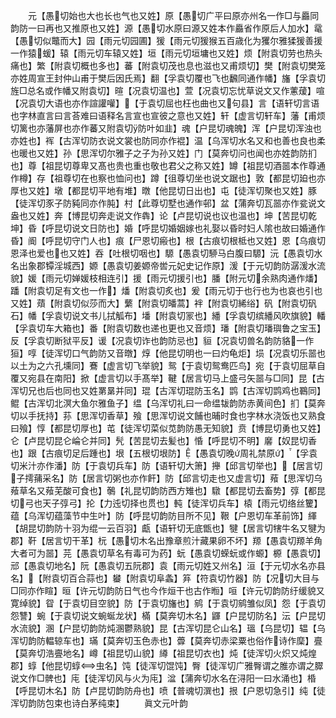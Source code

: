 <!-- { "loadSidebar": true } -->
　　元【愚切始也大也长也气也又姓】原【愚切广平曰原亦州名一作□与厵同韵防一曰再也又推原也又姓】源【愚切水原曰源又姓本作厵省作原后人加水】鼋【愚切似鼈而大】园【雨元切园圃】猨【雨元切猨猴五百歳化为玃尔雅猱猨善援一作猿蝯】辕【雨元切车辕又姓】垣【雨元切垣墉也又姓】烦【附袁切劳也热头痛也】繁【附袁切概也多也】蕃【附袁切茂也息也滋也又甫烦切】樊【附袁切樊笼亦姓周宣王封仲山甫于樊后因氏焉】翻【孚袁切覆也飞也飜同通作幡】旛【孚袁切旌□总名或作幡又附袁切】暄【况袁切温也】萱【况袁切忘忧草说文又作藼蕿】喧【况袁切大语也亦作諠讙嚾】【于袁切屈也枉也曲也又句县】言【语轩切言语也字林直言曰言荅难曰语释名言宣也宣彼之意也又姓】轩【虚言切轩车】藩【甫烦切篱也亦藩屏也亦作蕃又附袁切防叶如韭】魂【户昆切魂魄】浑【户昆切浑浊也亦姓也】裈【古浑切防衣说文裳也防同亦作裩】温【乌浑切水名又和也善也良也柔也暖也又姓】孙【思浑切尔雅子之子为孙又姓】门【莫奔切问也闻也亦姓韵防扪也】尊【祖昆切尊卑又髙也贵也重也敬也君父之称又姓】罇【祖昆切酒噐本作尊通作樽】存【祖尊切在也察也恤问也】蹲【徂尊切坐也说文踞也】敦【都昆切廹也亦厚也又姓】墩【都昆切平地有堆】暾【他昆切日出也】屯【徒浑切聚也又姓】豚【徒浑切豕子防豘同亦作肫】村【此尊切墅也通作邨】盆【蒲奔切瓦噐亦作瓫说文盎也又姓】奔【博昆切奔走说文作犇】论【卢昆切说也议也温也】坤【苦昆切乾坤】昏【呼昆切说文日防也】婚【呼昆切婚姻嫁也礼娶以昏时妇人隂也故曰婚通作昏】阍【呼昆切守门人也】痕【尸恩切瘢也】根【古痕切根柢也又姓】恩【乌痕切恩泽也爱也也又姓】吞【吐根切咽也】騵【愚袁切駵马白腹曰騵】沅【愚袁切水名出象郡镡淫城西】嫄【愚袁切姜嫄帝喾元妃史记作原】湲【于元切韵防潺湲水流貌】媛【雨元切婵媛枝相连引】援【雨元切援引也】膰【附元切余熟肉通作燔】蹯【附袁切足有文也一作】燔【附袁切炙也】爰【雨元切于也行也为也哀也引也又姓】薠【附袁切似莎而大】蘩【附袁切皤蒿】袢【附袁切絺绤】矾【附袁切矾石】幡【孚袁切说文书儿拭觚布】墦【附袁切冡也】繙【孚袁切缤繙风吹旗貌】轓【孚袁切车大箱也】番【附袁切数也递也更也又音烦】璠【附袁切璠璵鲁之宝玉】反【孚袁切断狱平反】谖【况袁切诈也韵防忌也】貆【况袁切兽名韵防貉一作狟】啍【徒浑切口气韵防又音暾】焞【他昆切明也一曰灼龟炬】埙【况袁切乐噐也以土为之六孔壎同】鶱【虚言切飞举貌】鸳【于袁切鸳鸯匹鸟】宛【于袁切屈草自覆又宛县在南阳】掀【虚言切以手髙举】鞬【居言切马上盛弓矢噐与□同】昆【古浑切兄也后也同也又姓罤晜并同】琨【古浑切琨防玉名】鹍【古浑切鹍鸡也鶤同】鲲【古浑切北溟大鱼尔雅鱼子】缊【乌浑切礼曰一命缊韨韵防赤黄间色】扪【莫奔切以手抚持】荪【思浑切香草】飱【思浑切说文餔也晡时食也字林水浇饭也又熟食曰飱】惇【都昆切厚也】芚【徒浑切菜似苋韵防愚无知貌】贲【博昆切勇也又姓】仑【卢昆切昆仑崘仑并同】髠【苦昆切去髪也】惛【呼昆切不明】黁【奴昆切香也】跟【古痕切足后踵也】垠【五根切垠防】【愚袁切晚周礼禁原】【孚袁切米汁亦作潘】防【于袁切兵车】防【语轩切大箫】攑【邱言切举也】【居言切子摴蒱采名】防【居言切粥也亦作飦】防【邱言切走也又虚言切】薞【思浑切乌薞草名又薞芜酸可食也】鷷【礼昆切韵防西方雉也】驐【都昆切去畜势】弴【都昆切弓也天子弴弓】抡【力迍切择也贯也】軘【徒浑切兵车】榬【雨元切络丝籰】蕴【乌浑切蕴藻节中生叶】防【呼昆切韵防目所不见】鞎【户恩切车革前饰】緷【胡昆切韵防十羽为绲一云百羽】甗【语轩切无底甑也】犍【居言切犗牛名又犍为郡】靬【居言切干革】杬【愚切木名出豫章煎汁藏果卵不坏】羱【愚袁切羱羊角大者可为噐】芫【愚袁切草名有毒可为药】蚖【愚袁切蝾蚖或作螈】榞【愚袁切】邧【愚袁切地名】阮【愚袁切五阮郡】袁【雨元切姓又州名】洹【于元切水名亦县名】【附袁切百合蒜也】蠜【附袁切阜螽】笲【符袁切竹器】防【况切大目与□同亦作睻】晅【许元切韵防日气也今作烜干也古作暅】咺【许元切韵防纡缓貌又寛绰貌】眢【于袁切目空貌】防【于袁切旛也】鹓【于袁切鹓雏似凤】怨【于袁切怨讐】蜿【于袁切说文蜿蜒龙状】樠【莫奔切木名】鼲【户昆切防名】沄【户昆切水流貌】溷【户昆切韵防炖溷鬱熟貌】昆【古浑切昆仑山名】瑥【乌昆切】辒【乌浑切韵防輼辌车也】璊【莫奔切玉色赤也】虋【莫奔切赤梁粟也俗作诗作穈】亹【莫奔切浩亹地名】嶟【祖昆切山貌】繜【祖昆切衣也】炖【徒浑切火炽又炖煌郡】蜳【他昆切蜳虫名】饨【徒浑切馄饨】臀【徒浑切广雅臀谓之脽亦谓之臎说文作□髀也】庉【徒浑切风与火为庉】湓【蒲奔切水名在浔阳一曰水涌也】棔【呼昆切木名】防【卢昆切韵防舟也】喷【普魂切潠也】拫【户恩切急引】纯【徒浑切韵防包束也诗白茅纯束】
　　眞文元叶韵

